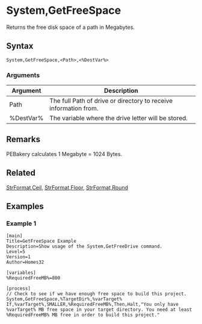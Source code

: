 # System,GetFreeSpace

Returns the free disk space of a path in Megabytes.

## Syntax

```pebakery
System,GetFreeSpace,<Path>,<%DestVar%>
```

### Arguments

| Argument | Description |
| --- | --- |
| Path | The full Path of drive or directory to receive information from. |
| %DestVar% | The variable where the drive letter will be stored. |

## Remarks

PEBakery calculates 1 Megabyte = 1024 Bytes.

## Related
[StrFormat,Ceil](../String/Ceil.md), [StrFormat,Floor](../String/Floor.md), [StrFormat,Round](../String/Round.md)

## Examples

### Example 1

```pebakery
[main]
Title=GetFreeSpace Example
Description=Show usage of the System,GetFreeDrive command.
Level=5
Version=1
Author=Homes32

[variables]
%RequiredFreeMB%=800

[process]
// Check to see if we have enough free space to build this project.
System,GetFreeSpace,%TargetDir%,%varTarget%
If,%varTarget%,SMALLER,%RequiredFreeMB%,Then,Halt,"You only have %varTarget% MB free space in your target directory. You need at least %RequiredFreeMB% MB free in order to build this project."
```